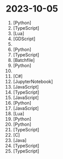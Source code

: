 # 2023-10-05

1. [](https://github.comundefined "Efficient Streaming Language Models with Attention Sinks") [Python]
2. [](https://github.comundefined "🔥 The open-source notification infrastructure with fully functional embedded notification center 🚀🚀🚀") [TypeScript]
3. [](https://github.comundefined "Neovim config for the lazy") [Lua]
4. [](https://github.comundefined "") [GDScript]
5. [](https://github.comundefined "📚 Freely available programming books") 
6. [](https://github.comundefined "") [Python]
7. [](https://github.comundefined "Build like a team of hundreds_") [TypeScript]
8. [](https://github.comundefined "A Windows and Office activator using HWID / KMS38 / Online KMS activation methods, with a focus on open-source code and fewer antivirus detections.") [Batchfile]
9. [](https://github.comundefined "Experience macOS just like before") [Python]
10. [](https://github.comundefined "Master programming by recreating your favorite technologies from scratch.") 
11. [](https://github.comundefined "The Free Software Media System") [C#]
12. [](https://github.comundefined "Enable Next-Gen Large Language Model Applications. Join our Discord: https://discord.gg/pAbnFJrkgZ") [JupyterNotebook]
13. [](https://github.comundefined "Opensource IDE For Exploring and Testing Api's (lightweight alternative to postman/insomnia)") [JavaScript]
14. [](https://github.comundefined "🔥🔥🔥 Open-source backend development platform. Build production-ready services without wasting time on repetitive coding.") [TypeScript]
15. [](https://github.comundefined "Low-code platform for building business applications. Connect to databases, cloud storages, GraphQL, API endpoints, Airtable, Google sheets, OpenAI, etc and build apps using drag and drop application builder. Built using JavaScript/TypeScript. 🚀") [JavaScript]
16. [](https://github.comundefined "🐛 一个爬虫程序，整理了腾讯视频、爱奇艺、优酷、哔哩哔哩等视频网站中，能够观看的「豆瓣电影 Top250 榜单」影片。") [Python]
17. [](https://github.comundefined "Hacktoberfest 2023 OPEN FIRST Pull Request - FREE T-SHIRT🎉") [JavaScript]
18. [](https://github.comundefined "Lightweight yet powerful formatter plugin for Neovim") [Lua]
19. [](https://github.comundefined "GPT-powered chat for documentation, chat with your documents") [Python]
20. [](https://github.comundefined "The Network Execution Tool") [Python]
21. [](https://github.comundefined "freeCodeCamp.org's open-source codebase and curriculum. Learn to code for free.") [TypeScript]
22. [](https://github.comundefined "The Dom amongst the Flipper Zero Firmware. Give your Flipper the power and freedom it is really craving. Let it show you its true form. Dont delay, switch to the one and only true Master today!") [C]
23. [](https://github.comundefined "An open source time-series database for fast ingest and SQL queries") [Java]
24. [](https://github.comundefined "🔥 The open-source monitoring platform") [TypeScript]
25. [](https://github.comundefined "The open-source visual AI programming environment and TypeScript library") [TypeScript]
